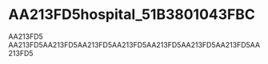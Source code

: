 # AA213FD5hospital_51B3801043FBC
AA213FD5 AA213FD5AA213FD5AA213FD5AA213FD5AA213FD5AA213FD5AA213FD5AA213FD5
